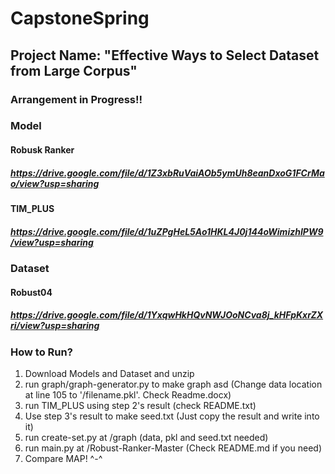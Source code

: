 # CapstoneSpring
## Project Name: "Effective Ways to Select Dataset from Large Corpus"

### Arrangement in Progress!!


### Model

#### Robusk Ranker
##### https://drive.google.com/file/d/1Z3xbRuVaiAOb5ymUh8eanDxoG1FCrMao/view?usp=sharing

#### TIM_PLUS
##### https://drive.google.com/file/d/1uZPgHeL5Ao1HKL4J0j144oWimizhIPW9/view?usp=sharing


### Dataset

#### Robust04
##### https://drive.google.com/file/d/1YxqwHkHQvNWJOoNCva8j_kHFpKxrZXri/view?usp=sharing


### How to Run?

1. Download Models and Dataset and unzip
2. run graph/graph-generator.py to make graph asd (Change data location at line 105 to '/filename.pkl'. Check Readme.docx) 
3. run TIM_PLUS using step 2's result (check README.txt)
4. Use step 3's result to make seed.txt (Just copy the result and write into it)
5. run create-set.py at /graph (data, pkl and seed.txt needed)
6. run main.py at /Robust-Ranker-Master (Check README.md if you need)
7. Compare MAP! ^-^
